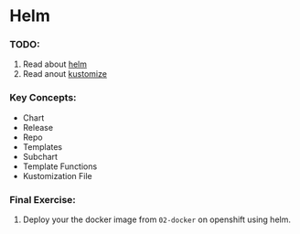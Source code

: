 # Helm

### TODO:

1. Read about [helm](https://letmegooglethat.com/?q=helm)
2. Read anout [kustomize](https://kustomize.io/) 


### Key Concepts:
- Chart
- Release
- Repo 
- Templates
- Subchart
- Template Functions
- Kustomization File

### Final Exercise:
1. Deploy your the docker image from `02-docker` on openshift using helm.

